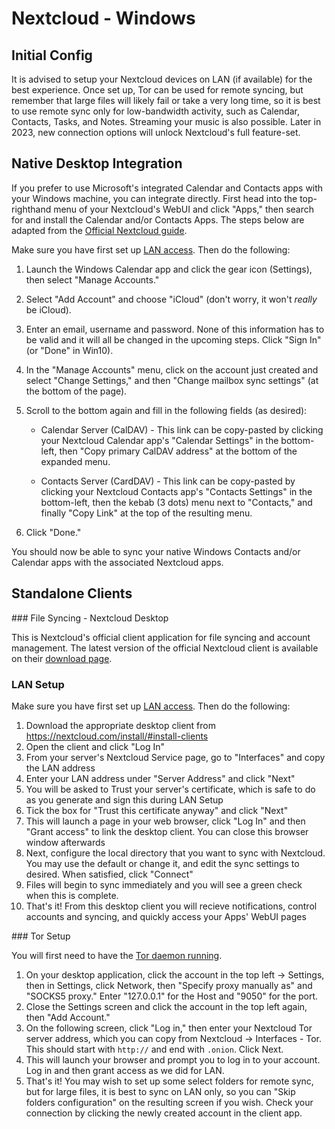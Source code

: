 # Nextcloud - Windows 

## Initial Config

It is advised to setup your Nextcloud devices on LAN (if available) for the best experience.  Once set up, Tor can be used for remote syncing, but remember that large files will likely fail or take a very long time, so it is best to use remote sync only for low-bandwidth activity, such as Calendar, Contacts, Tasks, and Notes.  Streaming your music is also possible.  Later in 2023, new connection options will unlock Nextcloud's full feature-set.

## Native Desktop Integration

If you prefer to use Microsoft's integrated Calendar and Contacts apps with your Windows machine, you can integrate directly.  First head into the top-righthand menu of your Nextcloud's WebUI and click "Apps," then search for and install the Calendar and/or Contacts Apps.  The steps below are adapted from the [Official Nextcloud guide](https://docs.nextcloud.com/server/24/user_manual/en/groupware/sync_windows10.html).  

Make sure you have first set up [LAN access](/device-guides/windows/ca.md).  Then do the following:

1. Launch the Windows Calendar app and click the gear icon (Settings), then select "Manage Accounts."

1. Select "Add Account" and choose "iCloud" (don't worry, it won't *really* be iCloud).

1. Enter an email, username and password. None of this information has to be valid and it will all be changed in the upcoming steps.  Click "Sign In" (or "Done" in Win10).

1. In the "Manage Accounts" menu, click on the account just created and select "Change Settings," and then "Change mailbox sync settings" (at the bottom of the page).

1. Scroll to the bottom again and fill in the following fields (as desired):

    - Calendar Server (CalDAV) - This link can be copy-pasted by clicking your Nextcloud Calendar app's "Calendar Settings" in the bottom-left, then "Copy primary CalDAV address" at the bottom of the expanded menu.
  
    - Contacts Server (CardDAV) - This link can be copy-pasted by clicking your Nextcloud Contacts app's "Contacts Settings" in the bottom-left, then the kebab (3 dots) menu next to "Contacts," and finally "Copy Link" at the top of the resulting menu.

1. Click "Done."

You should now be able to sync your native Windows Contacts and/or Calendar apps with the associated Nextcloud apps.

## Standalone Clients

### File Syncing - Nextcloud Desktop

This is Nextcloud's official client application for file syncing and account management.  The latest version of the official Nextcloud client is available on their [download page](https://nextcloud.com/install/#install-clients).

### LAN Setup

Make sure you have first set up [LAN access](/device-guides/windows/ca.md).  Then do the following:

1. Download the appropriate desktop client from https://nextcloud.com/install/#install-clients
1. Open the client and click "Log In"
1. From your server's Nextcloud Service page, go to "Interfaces" and copy the LAN address
1. Enter your LAN address under "Server Address" and click "Next"
1. You will be asked to Trust your server's certificate, which is safe to do as you generate and sign this during LAN Setup
1. Tick the box for "Trust this certificate anyway" and click "Next"
1. This will launch a page in your web browser, click "Log In" and then "Grant access" to link the desktop client. You can close this browser window afterwards
1. Next, configure the local directory that you want to sync with Nextcloud. You may use the default or change it, and edit the sync settings to desired. When satisfied, click "Connect"
1. Files will begin to sync immediately and you will see a green check when this is complete.
1. That's it! From this desktop client you will recieve notifications, control accounts and syncing, and quickly access your Apps' WebUI pages

### Tor Setup

You will first need to have the [Tor daemon running](/device-guides/windows/tor.md).

1. On your desktop application, click the account in the top left -> Settings, then in Settings, click Network, then "Specify proxy manually as" and "SOCKS5 proxy." Enter "127.0.0.1" for the Host and "9050" for the port.
1. Close the Settings screen and click the account in the top left again, then "Add Account."
1. On the following screen, click "Log in," then enter your Nextcloud Tor server address, which you can copy from Nextcloud -> Interfaces - Tor. This should start with ``http://`` and end with ``.onion``. Click Next.
1. This will launch your browser and prompt you to log in to your account. Log in and then grant access as we did for LAN.
1. That's it! You may wish to set up some select folders for remote sync, but for large files, it is best to sync on LAN only, so you can "Skip folders configuration" on the resulting screen if you wish. Check your connection by clicking the newly created account in the client app.
